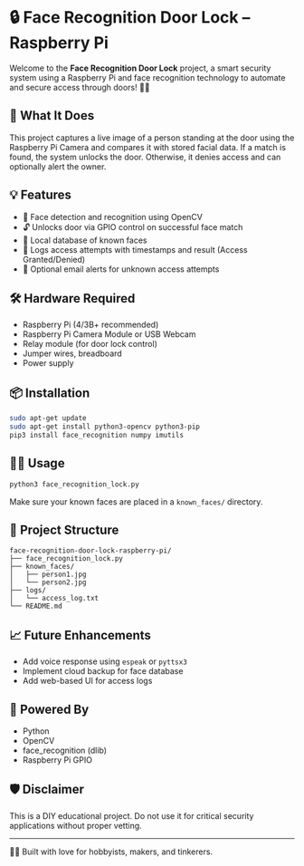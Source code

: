 
# 🔒 Face Recognition Door Lock – Raspberry Pi

Welcome to the **Face Recognition Door Lock** project, a smart security system using a Raspberry Pi and face recognition technology to automate and secure access through doors! 🚪📸

## 🧠 What It Does
This project captures a live image of a person standing at the door using the Raspberry Pi Camera and compares it with stored facial data. If a match is found, the system unlocks the door. Otherwise, it denies access and can optionally alert the owner.

## 💡 Features
- 🧍 Face detection and recognition using OpenCV
- 🔓 Unlocks door via GPIO control on successful face match
- 💾 Local database of known faces
- 🛑 Logs access attempts with timestamps and result (Access Granted/Denied)
- 📨 Optional email alerts for unknown access attempts

## 🛠️ Hardware Required
- Raspberry Pi (4/3B+ recommended)
- Raspberry Pi Camera Module or USB Webcam
- Relay module (for door lock control)
- Jumper wires, breadboard
- Power supply

## 📦 Installation

```bash
sudo apt-get update
sudo apt-get install python3-opencv python3-pip
pip3 install face_recognition numpy imutils
```

## 🧑‍💻 Usage

```bash
python3 face_recognition_lock.py
```

Make sure your known faces are placed in a `known_faces/` directory.

## 📂 Project Structure

```
face-recognition-door-lock-raspberry-pi/
├── face_recognition_lock.py
├── known_faces/
│   ├── person1.jpg
│   └── person2.jpg
├── logs/
│   └── access_log.txt
└── README.md
```

## 📈 Future Enhancements
- Add voice response using `espeak` or `pyttsx3`
- Implement cloud backup for face database
- Add web-based UI for access logs

## 🤖 Powered By
- Python
- OpenCV
- face_recognition (dlib)
- Raspberry Pi GPIO

## 🛡️ Disclaimer
This is a DIY educational project. Do not use it for critical security applications without proper vetting.

---

👨‍🔧 Built with love for hobbyists, makers, and tinkerers.

